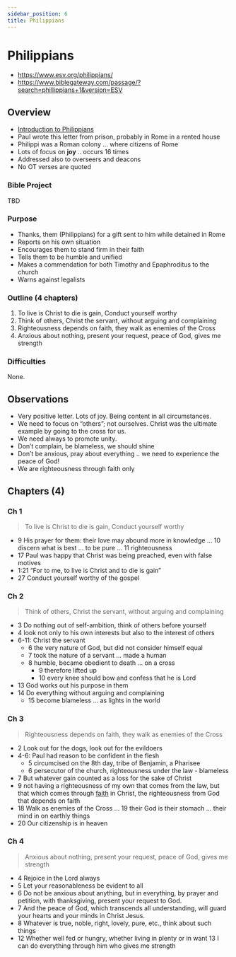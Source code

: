```yaml
---
sidebar_position: 6
title: Philippians
---
```


# Philippians

- https://www.esv.org/philippians/
- https://www.biblegateway.com/passage/?search=phillippians+1&version=ESV
 

## Overview

- [Introduction to Philippians](https://www.esv.org/resources/esv-global-study-bible/introduction-to-philippians/)
- Paul wrote this letter from prison, probably in Rome in a rented house 
- Philippi was a Roman colony ... where citizens of Rome
- Lots of focus on **joy** .. occurs 16 times 
- Addressed also to overseers and deacons
- No OT verses are quoted

### Bible Project
TBD

### Purpose
- Thanks, them (Philippians) for a gift sent to him while detained in Rome
- Reports on his own situation
- Encourages them to stand firm in their faith
- Tells them to be humble and unified
- Makes a commendation for both Timothy and Epaphroditus to the church
- Warns against legalists 


### Outline (4 chapters)

1. To live is Christ to die is gain, Conduct yourself worthy 
2. Think of others, Christ the servant, without arguing and complaining 
3. Righteousness depends on faith, they walk as enemies of the Cross 
4. Anxious about nothing, present your request, peace of God, gives me strength 

### Difficulties
None.

## Observations
- Very positive letter. Lots of joy. Being content in all circumstances. 
- We need to focus on “others”; not ourselves. Christ was the ultimate example by going to the cross for us.
- We need always to promote unity. 
- Don’t complain, be blameless, we should shine
- Don’t be anxious, pray about everything .. we need to experience the peace of God!
- We are righteousness through faith only 

## Chapters (4)

### Ch 1
> To live is Christ to die is gain, Conduct yourself worthy

- 9 His prayer for them: their love may abound more in knowledge ... 10 discern what is best ... to be pure ... 11 righteousness  
- 17 Paul was happy that Christ was being preached, even with false motives
- 1:21 “For to me, to live is Christ and to die is gain”
- 27 Conduct yourself worthy of the gospel 

### Ch 2
> Think of others, Christ the servant, without arguing and complaining

- 3 Do nothing out of self-ambition, think of others before yourself
- 4 look not only to his own interests but also to the interest of others
- 6-11: Christ the servant
  - 6 the very nature of God, but did not consider himself equal
  - 7 took the nature of a servant ... made a human
  - 8 humble, became obedient to death ... on a cross
    - 9 therefore lifted up 
    - 10 every knee should bow and confess that he is Lord
- 13 God works out his purpose in them
- 14 Do everything without arguing and complaining
    - 15  become blameless ... as lights in the world

### Ch 3
> Righteousness depends on faith, they walk as enemies of the Cross

- 2 Look out for the dogs, look out for the evildoers 
- 4-6: Paul had reason to be confident in the flesh
    - 5 circumcised on the 8th day, tribe of Benjamin, a Pharisee
    - 6 persecutor of the church, righteousness under the law - blameless
- 7 But whatever gain counted as a loss for the sake of Christ
- 9 not having a righteousness of my own that comes from the law, but that which comes through <ins>faith</ins> in Christ, the righteousness from God that depends on faith
- 18 Walk as enemies of the Cross ... 19 their God is their stomach ... their mind in on earthly things
- 20 Our citizenship is in heaven

### Ch 4
> Anxious about nothing, present your request, peace of God, gives me strength

- 4 Rejoice in the Lord always
- 5 Let your reasonableness be evident to all
- 6 Do not be anxious about anything, but in everything, by prayer and petition, with thanksgiving, present your request to God. 
- 7 And the peace of God, which transcends all understanding, will guard your hearts and your minds in Christ Jesus.
- 8 Whatever is true, noble, right, lovely, pure, etc., think about such things
- 12 Whether well fed or hungry, whether living in plenty or in want 13 I can do everything through him who gives me strength 
